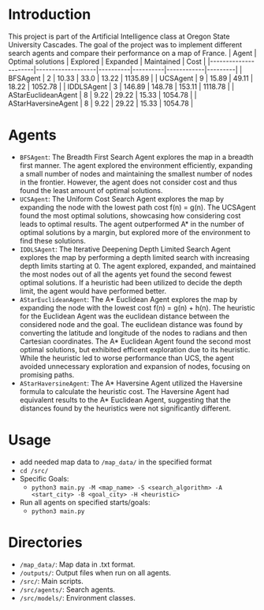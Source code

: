 # Introduction
This project is part of the Artificial Intelligence class at Oregon State University Cascades. The goal of the project was to implement different search agents and compare their performance on a map of France.
| Agent                | Optimal solutions | Explored | Expanded | Maintained | Cost    |
|----------------------|-------------------|----------|----------|------------|---------|
| BFSAgent             | 2                 | 10.33    | 33.0     | 13.22      | 1135.89 |
| UCSAgent             | 9                 | 15.89    | 49.11    | 18.22      | 1052.78 |
| IDDLSAgent           | 3                 | 146.89   | 148.78   | 153.11     | 1118.78 |
| AStarEuclideanAgent  | 8                 | 9.22     | 29.22    | 15.33      | 1054.78 |
| AStarHaversineAgent  | 8                 | 9.22     | 29.22    | 15.33      | 1054.78 |
# Agents
 * `BFSAgent`: The Breadth First Search Agent explores the map in a breadth first manner. The agent explored the environment efficiently, expanding a small number of nodes and maintaining the smallest number of nodes in the frontier. However, the agent does not consider cost and thus found the least amount of optimal solutions.
 * `UCSAgent`: The Uniform Cost Search Agent explores the map by expanding the node with the lowest path cost f(n) = g(n). The UCSAgent found the most optimal solutions, showcasing how considering cost leads to optimal results. The agent outperformed A* in the number of optimal solutions by a margin, but explored more of the environment to find these solutions.
 * `IDDLSAgent`: The Iterative Deepening Depth Limited Search Agent explores the map by performing a depth limited search with increasing depth limits starting at 0. The agent explored, expanded, and maintained the most nodes out of all the agents yet found the second fewest optimal solutions. If a heuristic had been utilized to decide the depth limit, the agent would have performed better.
 * `AStarEuclideanAgent`: The A* Euclidean Agent explores the map by expanding the node with the lowest cost f(n) = g(n) + h(n). The heuristic for the Euclidean Agent was the euclidean distance between the considered node and the goal. The euclidean distance was found by converting the latitude and longitude of the nodes to radians and then Cartesian coordinates. The A* Euclidean Agent found the second most optimal solutions, but exhibited efficent exploration due to its heuristic. While the heuristic led to worse performance than UCS, the agent avoided unnecessary exploration and expansion of nodes, focusing on promising paths.
 * `AStarHaversineAgent`: The A* Haversine Agent utilized the Haversine formula to calculate the heuristic cost. The Haversine Agent had equivalent results to the A* Euclidean Agent, suggesting that the distances found by the heuristics were not significantly different.

# Usage
* add needed map data to `/map_data/` in the specified format
* `cd /src/`
* Specific Goals:
    * `python3 main.py -M <map_name> -S <search_algorithm> -A <start_city> -B <goal_city> -H <heuristic>`
* Run all agents on specified starts/goals:
    * `python3 main.py`

# Directories
* `/map_data/`: Map data in .txt format.
* `/outputs/`: Output files when run on all agents.
* `/src/`: Main scripts.
* `/src/agents/`: Search agents.
* `/src/models/`: Environment classes.
